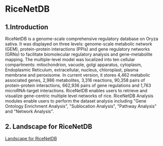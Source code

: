 # RiceNetDB

## 1.Introduction
RiceNetDB is a genome-scale comprehensive regulatory database on Oryza sativa. It was displayed on three levels: genome-scale metabolic network (GEM), protein-protein interactions (PPIs) and gene regulatory networks (GRNs) to facilitate biomolecular regulatory analysis and gene-metabolite mapping. The multiple-level model was localized into ten cellular compartments: mitochondrion, vacuole, golgi apparatus, cytoplasm, Endoplasmic Reticulum, extracellular, nucleus, chloroplast, plasma membrane and peroxisome. In current version, it stores 4,462 metabolic associated genes, 2,986 metabolites, 3,316 reactions, 90,358 pairs of protein-protein interactions, 662,936 pairs of gene regulations and 1,763 microRNA-target interactions. RiceNetDB enables users to retrieve and visualize gene-centric multiple level networks of rice. RiceNetDB Analysis modules enable users to perform the dataset analysis including "Gene Ontology Enrichment Analysis", "Sublocation Analysis", "Pathway Analysis" and "Network Analysis".


## 2. Landscape for RiceNetDB
[Landscape for RiceNetDB](https://github.com/chaohaoyu/RiceNetDB/blob/main/RiceNetDB.png)
